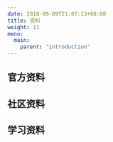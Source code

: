 ```yaml
---
date: 2018-09-09T21:07:13+08:00
title: 资料
weight: 11
menu:
  main:
    parent: "introduction"
---
```



## 官方资料

## 社区资料

## 学习资料



